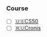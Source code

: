 ### Course
- [ ] [🇺🇸CS50](https://www.edx.org/course/introduction-computer-science-harvardx-cs50x)
- [ ] [🇷🇺Cronis](https://cronis.by/)

